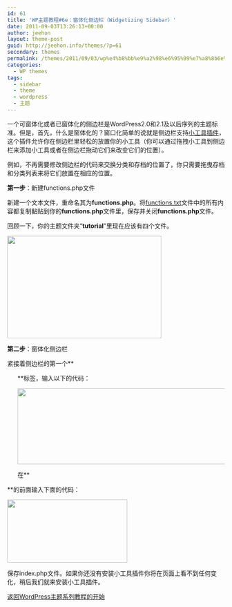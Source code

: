 ```yaml
---
id: 61
title: 'WP主题教程#6e：窗体化侧边栏（Widgetizing Sidebar）'
date: 2011-09-03T13:26:13+00:00
author: jeehon
layout: theme-post
guid: http://jeehon.info/themes/?p=61
secondary: themes
permalink: /themes/2011/09/03/wp%e4%b8%bb%e9%a2%98%e6%95%99%e7%a8%8b6e%ef%bc%9a%e7%aa%97%e4%bd%93%e5%8c%96%e4%be%a7%e8%be%b9%e6%a0%8f%ef%bc%88widgetizing-sidebar%ef%bc%89/
categories:
  - WP themes
tags:
  - sidebar
  - theme
  - wordpress
  - 主题
---
```

一个可窗体化或者已窗体化的侧边栏是WordPress2.0和2.1及以后序列的主题标准。但是，首先，什么是窗体化的？窗口化简单的说就是侧边栏支持[小工具插件](http://automattic.com/code/widgets/)，这个插件允许你在侧边栏里轻松的放置你的小工具（你可以通过拖拽小工具到侧边栏来添加小工具或者在侧边栏拖动它们来改变它们的位置）。

例如，不再需要修改侧边栏的代码来交换分类和存档的位置了，你只需要拖曳存档和分类列表来将它们放置在相应的位置。

**第一步**：新建functions.php文件

新建一个文本文件，重命名其为**functions.php**。将[functions.txt](http://jeehon.info/samples/functions.txt)文件中的所有内容都复制黏贴到你的**functions.php**文件里，保存并关闭**functions.php**文件。

回顾一下，你的主题文件夹“**tutorial**”里现在应该有四个文件。
  
[<img src="http://jeehon.info/log/files/2011/08/number-of-files.gif" alt="" title="number-of-files" width="357" height="237" class="aligncenter size-full wp-image-838" />](http://jeehon.info/log/files/2011/08/number-of-files.gif)

**第二步**：窗体化侧边栏

紧接着侧边栏的第一个**<ul>**标签，输入以下的代码：
  
<strong style="margin-left:2em;"><?php if ( function_exists(‘dynamic_sidebar’) && dynamic_sidebar() ) : else : ?></strong>
  
[<img src="http://jeehon.info/log/files/2011/08/widgetize-if.gif" alt="" title="widgetize-if" width="542" height="176" class="aligncenter size-full wp-image-839" />](http://jeehon.info/log/files/2011/08/widgetize-if.gif)

在**</ul>**的前面输入下面的代码：
  
<strong style="margin-left:2em;"><?php endif; ?></strong>
  
[<img src="http://jeehon.info/log/files/2011/08/widgetize-endif.gif" alt="" title="widgetize-endif" width="278" height="146" class="aligncenter size-full wp-image-840" />](http://jeehon.info/log/files/2011/08/widgetize-endif.gif)

保存index.php文件。如果你还没有安装小工具插件你将在页面上看不到任何变化，稍后我们就来安装小工具插件。

[返回WordPress主题系列教程的开始](http://jeehon.info/themes/)